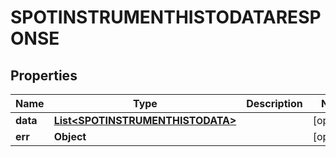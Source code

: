 

# SPOTINSTRUMENTHISTODATARESPONSE

## Properties

Name | Type | Description | Notes
------------ | ------------- | ------------- | -------------
**data** | [**List&lt;SPOTINSTRUMENTHISTODATA&gt;**](SPOTINSTRUMENTHISTODATA.md) |  |  [optional]
**err** | **Object** |  |  [optional]




